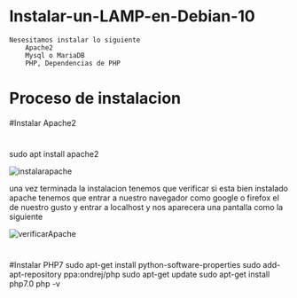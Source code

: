 # Instalar-un-LAMP-en-Debian-10
	Nesesitamos instalar lo siguiente
		Apache2
		Mysql o MariaDB
		PHP, Dependencias de PHP
#
# Proceso de instalacion
#Instalar Apache2
#
sudo apt install apache2

![instalarapache](https://user-images.githubusercontent.com/35048921/79944166-75ed3d00-8430-11ea-9127-37d470ba13fb.png)

una vez terminada la instalacion tenemos que verificar si esta bien instalado apache tenemos que entrar a nuestro navegador como google o firefox el de nuestro gusto y entrar a localhost y nos aparecera una pantalla como la siguiente

![verificarApache](https://user-images.githubusercontent.com/35048921/79946007-b8b11400-8434-11ea-98d9-1d2a9164405e.png)
#
#Instalar PHP7
sudo apt-get install python-software-properties
sudo add-apt-repository ppa:ondrej/php
sudo apt-get update
sudo apt-get install php7.0
php -v

#
#
#
